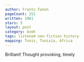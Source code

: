 ```yaml
---
author: Frantz Fanon
pageCount: 251
written: 1961
stars: 5
layout: post
category: book
tags: listened non-fiction history
mapping: Tunis, Tunisia, Africa
---
```


Brilliant! Thought provoking, timely
